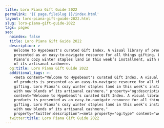 ```yaml
---
title: Loro Piana Gift Guide 2022
permalink: '{{ page.fileSlug }}/index.html'
layout: loro-piana-gift-guide-2022.html
slug: loro-piana-gift-guide-2022
tags: pages
seo:
  noindex: false
  title: Loro Piana Gift Guide 2022
  description: >-
    Welcome to Hypebeast's curated Gift Index. A visual library of products is
    presented as an easy-to-navigate resource for all things gifting. Loro
    Piana’s cozy winter staples land in this week’s installment, with new blends
    of its artisanal cashmere.
  og:title: Loro Piana Gift Guide 2022
  additional_tags: >-
    <meta content="Welcome to Hypebeast's curated Gift Index. A visual library
    of products is presented as an easy-to-navigate resource for all things
    gifting. Loro Piana’s cozy winter staples land in this week’s installment,
    with new blends of its artisanal cashmere." property="og:description"><meta
    content="Welcome to Hypebeast's curated Gift Index. A visual library of
    products is presented as an easy-to-navigate resource for all things
    gifting. Loro Piana’s cozy winter staples land in this week’s installment,
    with new blends of its artisanal cashmere."
    property="twitter:description"><meta property="og:type" content="website">
  twitter:title: Loro Piana Gift Guide 2022
---
```




